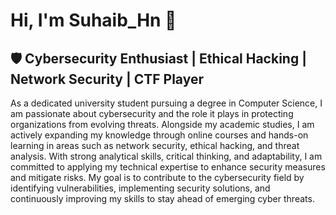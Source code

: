 # Hi, I'm Suhaib_Hn 👋  
## 🛡️ Cybersecurity Enthusiast | Ethical Hacking | Network Security | CTF Player  

As a dedicated university student pursuing a degree in Computer Science, I am passionate about cybersecurity and the role it plays in protecting organizations from evolving threats. Alongside my academic studies, I am actively expanding my knowledge through online courses and hands-on learning in areas such as network security, ethical hacking, and threat analysis. With strong analytical skills, critical thinking, and adaptability, I am committed to applying my technical expertise to enhance security measures and mitigate risks. My goal is to contribute to the cybersecurity field by identifying vulnerabilities, implementing security solutions, and continuously improving my skills to stay ahead of emerging cyber threats.
